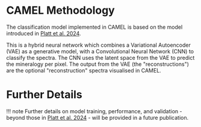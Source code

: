 # CAMEL Methodology

The classification model implemented in CAMEL is based on the model introduced in [Platt et al. 2024](https://www.hou.usra.edu/meetings/tenthmars2024/pdf/3166.pdf).

This is a hybrid neural network which combines a Variational Autoencoder (VAE) as a generative model, with a Convolutional Neural Network (CNN) to classify the spectra. The CNN uses the latent space from the VAE to predict the mineralogy per pixel. The output from the VAE (the "reconstructions") are the optional "reconstruction" spectra visualised in CAMEL. 

# Further Details
!!! note
    Further details on model training, performance, and validation - beyond those in [Platt et al. 2024](https://www.hou.usra.edu/meetings/tenthmars2024/pdf/3166.pdf) - will be provided in a future publication.